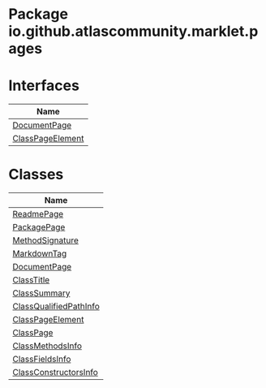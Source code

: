 Package io.github.atlascommunity.marklet.pages
==============================================
Interfaces
==========
| Name                                    |
| --------------------------------------- |
| [DocumentPage](DocumentPage.md)         |
| [ClassPageElement](ClassPageElement.md) |

Classes
=======
| Name                                                |
| --------------------------------------------------- |
| [ReadmePage](ReadmePage.md)                         |
| [PackagePage](PackagePage.md)                       |
| [MethodSignature](MethodSignature.md)               |
| [MarkdownTag](MarkdownTag.md)                       |
| [DocumentPage](DocumentPage.md)                     |
| [ClassTitle](ClassTitle.md)                         |
| [ClassSummary](ClassSummary.md)                     |
| [ClassQualifiedPathInfo](ClassQualifiedPathInfo.md) |
| [ClassPageElement](ClassPageElement.md)             |
| [ClassPage](ClassPage.md)                           |
| [ClassMethodsInfo](ClassMethodsInfo.md)             |
| [ClassFieldsInfo](ClassFieldsInfo.md)               |
| [ClassConstructorsInfo](ClassConstructorsInfo.md)   |


